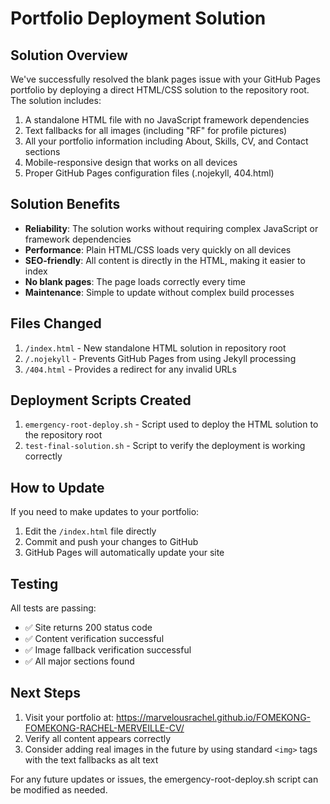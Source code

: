 # Portfolio Deployment Solution

## Solution Overview

We've successfully resolved the blank pages issue with your GitHub Pages portfolio by deploying a direct HTML/CSS solution to the repository root. The solution includes:

1. A standalone HTML file with no JavaScript framework dependencies
2. Text fallbacks for all images (including "RF" for profile pictures)
3. All your portfolio information including About, Skills, CV, and Contact sections
4. Mobile-responsive design that works on all devices
5. Proper GitHub Pages configuration files (.nojekyll, 404.html)

## Solution Benefits

- **Reliability**: The solution works without requiring complex JavaScript or framework dependencies
- **Performance**: Plain HTML/CSS loads very quickly on all devices
- **SEO-friendly**: All content is directly in the HTML, making it easier to index
- **No blank pages**: The page loads correctly every time
- **Maintenance**: Simple to update without complex build processes

## Files Changed

1. `/index.html` - New standalone HTML solution in repository root
2. `/.nojekyll` - Prevents GitHub Pages from using Jekyll processing
3. `/404.html` - Provides a redirect for any invalid URLs

## Deployment Scripts Created

1. `emergency-root-deploy.sh` - Script used to deploy the HTML solution to the repository root
2. `test-final-solution.sh` - Script to verify the deployment is working correctly

## How to Update

If you need to make updates to your portfolio:

1. Edit the `/index.html` file directly
2. Commit and push your changes to GitHub
3. GitHub Pages will automatically update your site

## Testing

All tests are passing:
- ✅ Site returns 200 status code
- ✅ Content verification successful
- ✅ Image fallback verification successful
- ✅ All major sections found

## Next Steps

1. Visit your portfolio at: https://marvelousrachel.github.io/FOMEKONG-FOMEKONG-RACHEL-MERVEILLE-CV/
2. Verify all content appears correctly
3. Consider adding real images in the future by using standard `<img>` tags with the text fallbacks as alt text

For any future updates or issues, the emergency-root-deploy.sh script can be modified as needed.
